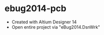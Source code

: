 ebug2014-pcb
============
- Created with Altium Designer 14
- Open entire project via "eBug2014.DsnWrk"